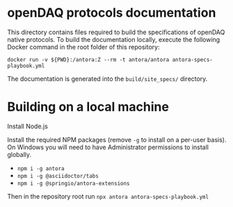 openDAQ protocols documentation
=======================

This directory contains files required to build the specifications of openDAQ native protocols.
To build the documentation locally, execute the following Docker
command in the root folder of this repository:

```
docker run -v ${PWD}:/antora:Z --rm -t antora/antora antora-specs-playbook.yml
```

The documentation is generated into the `build/site_specs/` directory.

Building on a local machine
===================
Install Node.js

Install the required NPM packages (remove `-g` to install on a per-user basis).
On Windows you will need to have Administrator permissions to install globally.
* `npm i -g antora`
* `npm i -g @asciidoctor/tabs`
* `npm i -g @springio/antora-extensions`

Then in the repository root run
`npx antora antora-specs-playbook.yml`